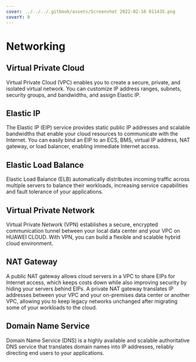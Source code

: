 ```yaml
---
cover: ../../../.gitbook/assets/Screenshot 2022-02-16 011435.png
coverY: 0
---
```


# Networking

## Virtual Private Cloud​

Virtual Private Cloud (VPC) enables you to create a secure, private, and isolated virtual network. You can customize IP address ranges, subnets, security groups, and bandwidths, and assign Elastic IP.

## Elastic IP

The Elastic IP (EIP) service provides static public IP addresses and scalable bandwidths that enable your cloud resources to communicate with the Internet. You can easily bind an EIP to an ECS, BMS, virtual IP address, NAT gateway, or load balancer, enabling immediate Internet access.

## Elastic Load Balance​

Elastic Load Balance (ELB) automatically distributes incoming traffic across multiple servers to balance their workloads, increasing service capabilities and fault tolerance of your applications.

## Virtual Private Network​

Virtual Private Network (VPN) establishes a secure, encrypted communication tunnel between your local data center and your VPC on HUAWEI CLOUD. With VPN, you can build a flexible and scalable hybrid cloud environment.

## NAT Gateway​

A public NAT gateway allows cloud servers in a VPC to share EIPs for Internet access, which keeps costs down while also improving security by hiding your servers behind EIPs. A private NAT gateway translates IP addresses between your VPC and your on-premises data center or another VPC, allowing you to keep legacy networks unchanged after migrating some of your workloads to the cloud.

## Domain Name Service

Domain Name Service (DNS) is a highly available and scalable authoritative DNS service that translates domain names into IP addresses, reliably directing end users to your applications.
